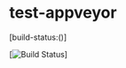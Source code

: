# test-appveyor

[build-status:()]

[![Build Status](https://ci.appveyor.com/api/projects/status/github/eparayre/test-appveyor?svg=true)]
